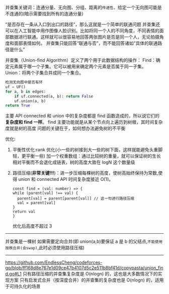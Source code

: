 并查集关键词：连通分量、无向图、分组、距离的`传递性`、给定一个无向图可能是不连通的(暗示需要找到所有的连通分量)

<!-- 解决连接问题于路径问题 -->
<!-- 两点之间是否可以通过路径连接起来？ -->
<!-- 哪些点属于同一个集合？ -->
<!-- 网络中node的连接状态 -->

“是否存在一条从入口到出口的路径”，那么这就是一个简单的联通问题
并查集还可以在人工智能中用作图像人脸识别。比如将同一个人的不同角度，不同表情的面部数据进行联通。这样就可以很容易地回答两张图片是否是同一个人，无论拍摄角度和面部表情如何。
并查集只能回答“联通与否”，而不能回答诸如“具体的联通路径是什么”

并查集（Union-find Algorithm）定义了两个用于此数据结构的操作：
Find：确定元素属于哪一个子集。它可以被用来确定两个元素是否属于同一子集。
Union：将两个子集合并成同一个集合。

```Python
检测无向图中是否有环
uf = UF()
for a, b in edges:
    if uf.connected(a, b): return False
    uf.union(a, b)
return True
```

主要 API connected 和 union 中的复杂度都是 find 函数造成的，所以说它们的**复杂度和 find 一样**。
find 主要功能就是从某个节点向上遍历到树根，其时间复杂度就是树的高度
问题的关键在于，如何想办法避免树的不平衡

优化:

1. 平衡性优化:rank 优化(小一些的树接到大一些的树下面，这样就能避免头重脚轻，更平衡一些)
   加一个权重数组：通过比较树的重量，就可以保证树的生长相对平衡而不会退化成链表，树的高度大致在 logN 这个数量级

2. 路径压缩(**非常关键!!!**)：进一步压缩每棵树的高度，使树高始终保持为常数,使得 union 和 connected API 时间复杂度接近 O(1)。
   ```JS
   const find = (val: number) => {
   while (parent[val] !== val) {
     parent[val] = parent[parent[val]] // 这一句进行路径压缩
     val = parent[val]
   }
   return val
   }
   ```
   优化后高度不超过 3

---

并查集是一棵树
如果需要定向合并(即 union(a,b)要保证 a 是 b 的父结点,`不能使用按秩合并(会swap)`,此时必须使用路径压缩)

---

https://github.com/EndlessCheng/codeforces-go/blob/ff168d8e767e1d09ce47b4107d5c2e511b8bf41d/copypasta/union_find.go#L1
只有路径压缩的并查集复杂度是 O(nlogn) 的，这也是大多数情况下的实现方案
只有启发式合并（按深度合并）的并查集的复杂度也是 O(nlogn) 的，适用于可持久化的场景
